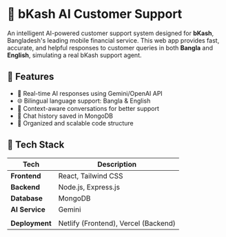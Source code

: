 # 🤖 bKash AI Customer Support

An intelligent AI-powered customer support system designed for **bKash**, Bangladesh's leading mobile financial service. This web app provides fast, accurate, and helpful responses to customer queries in both **Bangla** and **English**, simulating a real bKash support agent.

## 🌟 Features

- 💬 Real-time AI responses using Gemini/OpenAI API
- 🌐 Bilingual language support: Bangla & English
- 🧠 Context-aware conversations for better support
- 💾 Chat history saved in MongoDB
- 📂 Organized and scalable code structure


## 🧰 Tech Stack

| Tech             | Description                          |
|------------------|--------------------------------------|
| **Frontend**     | React, Tailwind CSS                  |
| **Backend**      | Node.js, Express.js                  |
| **Database**     | MongoDB                              |
| **AI Service**   | Gemini                               |
|               |
| **Deployment**   | Netlify (Frontend), Vercel (Backend)




